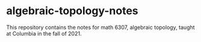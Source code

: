 # algebraic-topology-notes

This repository contains the notes for math 6307, algebraic topology, taught at Columbia in the fall of 2021.
